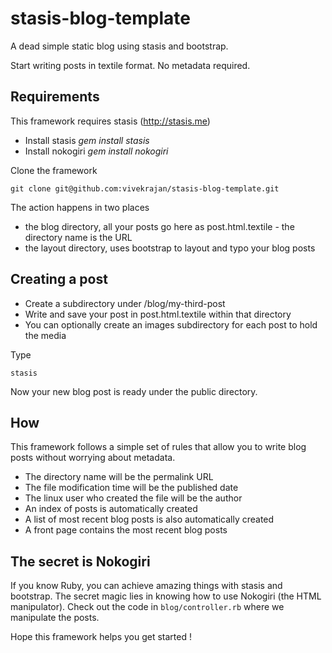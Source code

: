 stasis-blog-template
====================

A dead simple static blog using stasis and bootstrap.

Start writing posts in textile format. No metadata required. 


Requirements
------------

This framework requires stasis (http://stasis.me)

* Install stasis _gem install stasis_
* Install nokogiri _gem install nokogiri_



Clone the framework

    git clone git@github.com:vivekrajan/stasis-blog-template.git 
  
The action happens in two places

* the blog directory, all your posts go here as post.html.textile - the directory name is the URL
* the layout directory, uses bootstrap to layout and typo your blog posts

Creating a post
----------------

- Create a subdirectory under /blog/my-third-post
- Write and save your post in post.html.textile within that directory
- You can optionally create an images subdirectory for each post to hold the media

Type 

    stasis

Now your new blog post is ready under the public directory. 

How
----

This framework follows a simple set of rules that allow you to write blog posts without worrying about metadata.

- The directory name will be the permalink URL
- The file modification time will be the published date
- The linux user who created the file will be the author
- An index of posts is automatically created
- A list of most recent blog posts is also automatically created
- A front page contains the most recent blog posts

The secret is Nokogiri
-----------------------

If you know Ruby, you can achieve amazing things with stasis and bootstrap. 
The secret magic lies in knowing how to use Nokogiri (the HTML manipulator).
Check out the code in ````blog/controller.rb````  where we manipulate the posts. 

Hope this framework helps you get started !




